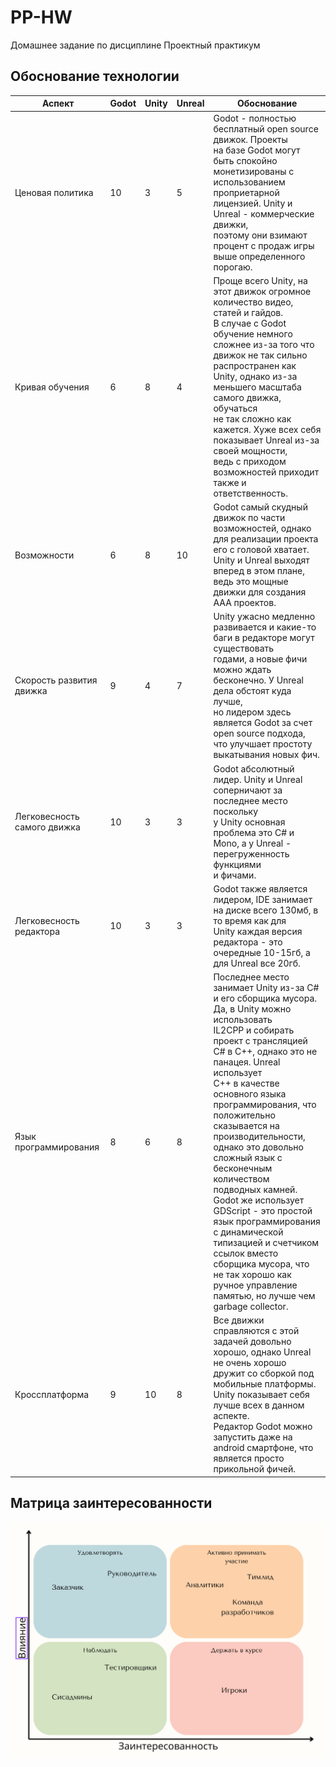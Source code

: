 # PP-HW
Домашнее задание по дисциплине Проектный практикум
## Обоснование технологии


| Аспект                      | Godot | Unity | Unreal | Обоснование                                                                                                                                                                                                                                                                                                                                                                                                                                                                                                                                                                                                        |
|-----------------------------|-------|-------|--------|--------------------------------------------------------------------------------------------------------------------------------------------------------------------------------------------------------------------------------------------------------------------------------------------------------------------------------------------------------------------------------------------------------------------------------------------------------------------------------------------------------------------------------------------------------------------------------------------------------------------|
| Ценовая политика            | 10    | 3     | 5      | Godot - полностью бесплатный open source движок. Проекты<br>на базе Godot могут быть спокойно монетизированы с использованием<br>проприетарной лицензией. Unity и Unreal - коммерческие движки,<br>поэтому они взимают процент с продаж игры выше определенного порогаю.                                                                                                                                                                                                                                                                                                                                           |
| Кривая обучения             | 6     | 8     | 4      | Проще всего Unity, на этот движок огромное количество видео, статей и гайдов.<br>В случае с Godot обучение немного сложнее из-за того что движок не так сильно<br>распространен как Unity, однако из-за меньшего масштаба самого движка, обучаться<br>не так сложно как кажется. Хуже всех себя показывает Unreal из-за своей мощности,<br>ведь с приходом возможностей приходит также и ответственность.                                                                                                                                                                                                          |
| Возможности                 | 6     | 8     | 10     | Godot самый скудный движок по части возможностей, однако для реализации проекта<br>его с головой хватает. Unity и Unreal выходят вперед в этом плане, ведь это мощные<br>движки для создания AAA проектов.                                                                                                                                                                                                                                                                                                                                                                                                         |
| Скорость развития движка    | 9     | 4     | 7      | Unity ужасно медленно развивается и какие-то баги в редакторе могут существовать<br>годами, а новые фичи можно ждать бесконечно. У Unreal дела обстоят куда лучше,<br>но лидером здесь является Godot за счет open source подхода, что улучшает простоту<br>выкатывания новых фич.                                                                                                                                                                                                                                                                                                                                 |
| Легковесность самого движка | 10    | 3     | 3      | Godot абсолютный лидер. Unity и Unreal соперничают за последнее место поскольку<br>у Unity основная проблема это C# и Mono, а у Unreal - перегруженность функциями<br>и фичами.                                                                                                                                                                                                                                                                                                                                                                                                                                    |
| Легковесность редактора     | 10    | 3     | 3      | Godot также является лидером, IDE занимает на диске всего 130мб, в то время как для<br>Unity каждая версия редактора - это очередные 10-15гб, а для Unreal все 20гб.                                                                                                                                                                                                                                                                                                                                                                                                                                               |
| Язык программирования       | 8     | 6     | 8      | Последнее место занимает Unity из-за C# и его сборщика мусора. Да, в Unity можно использовать<br>IL2CPP и собирать проект с трансляцией C# в C++, однако это не панацея. Unreal использует<br>C++ в качестве основного языка программирования, что положительно сказывается на<br>производительности, однако это довольно сложный язык с бесконечным количеством<br>подводных камней. Godot же использует GDScript - это простой язык программирования<br>с динамической типизацией и счетчиком ссылок вместо сборщика мусора, что не так хорошо как<br>ручное управление памятью, но лучше чем garbage collector. |
| Кроссплатформа              | 9     | 10    | 8      | Все движки справляются с этой задачей довольно хорошо, однако Unreal не очень хорошо<br>дружит со сборкой под мобильные платформы. Unity показывает себя лучше всех в данном аспекте.<br>Редактор Godot можно запустить даже на android смартфоне, что является просто прикольной фичей.                                                                                                                                                                                                                                                                                                                           |

## Матрица заинтересованности

![Матрица заинтересованности](img/InterestMatrix.png)